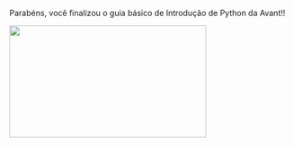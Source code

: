 Parabéns, você finalizou o guia básico de Introdução de Python da Avant!!

<img src="https://media3.giphy.com/media/3o6fJ1BM7R2EBRDnxK/200w_s.gif" width="350" height="200" />

